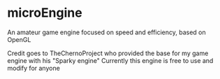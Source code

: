 # microEngine
An amateur game engine focused on speed and efficiency, based on OpenGL

Credit goes to TheChernoProject who provided the base for my game engine with his "Sparky engine"
Currently this engine is free to use and modify for anyone
